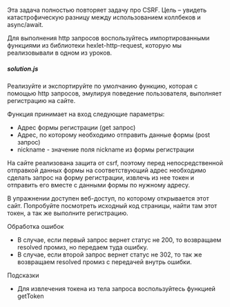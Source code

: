 Эта задача полностью повторяет задачу про CSRF. Цель – увидеть катастрофическую разницу между использованием коллбеков и async/await.

Для выполнения http запросов воспользуйтесь импортированными функциями из библиотеки hexlet-http-request, которую мы реализовывали в одном из уроков.

##### solution.js
Реализуйте и экспортируйте по умолчанию функцию, которая с помощью http запросов, эмулируя поведение пользователя, выполняет регистрацию на сайте.

Функция принимает на вход следующие параметры:

* Адрес формы регистрации (get запрос)
* Адрес, по которому необходимо отправить данные формы (post запрос)
* nickname - значение поля nickname из формы регистрации

На сайте реализована защита от csrf, поэтому перед непосредственной отправкой данных формы на соответствующий адрес необходимо сделать запрос на форму регистрации, извлечь из нее токен и отправить его вместе с данными формы по нужному адресу.

В упражнении доступен веб-доступ, по которому открывается этот сайт. Попробуйте посмотреть исходный код страницы, найти там этот токен, а так же выполните регистрацию.

Обработка ошибок
* В случае, если первый запрос вернет статус не 200, то возвращаем resolved промиз, но передаем туда ошибку.
* В случае, если второй запрос вернет статус не 302, то так же возвращаем resolved промиз с передачей внутрь ошибки.

Подсказки
* Для извлечения токена из тела запроса воспользуйтесь функцией getToken
